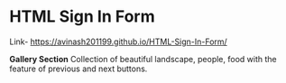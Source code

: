 # HTML Sign In Form
Link- https://avinash201199.github.io/HTML-Sign-In-Form/

**Gallery Section**
Collection of beautiful landscape, people, food with the feature of previous and next buttons.

